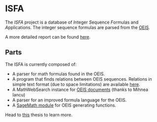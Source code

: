 # ISFA

The *ISFA* project is a database of *I*nteger *S*equence *F*ormulas and *A*pplications. The integer sequence formulas are parsed from the [OEIS](http://oeis.org).

A more detailed report can be found [here](https://github.com/eluzhnica/ISFA/blob/master/docs/Enxhell_Luzhnica_BSC.pdf).

## Parts

The ISFA is currently composed of:

- A parser for math formulas found in the OEIS.
- A program that finds relations between OEIS sequences. Relations in simple text format (due to space limitations) are available [here](https://kwarc.info/datahost/).
- A MathWebSearch instance for [OEIS documents](http://oeissearch.mathweb.org) (thanks to Mihnea Iancu)
- A parser for an improved formula language for the OEIS.
- A [SageMath module](https://github.com/eluzhnica/oeis_gf) for OEIS generating functions.

Head to [this](https://github.com/eluzhnica/ISFA/blob/master/docs/Enxhell_Luzhnica_BSC.pdf) thesis to learn more.

